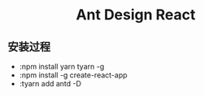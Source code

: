 <h1 align="center">Ant Design React</h1>

## 安装过程

- :npm install yarn tyarn -g
- :npm install -g create-react-app
- :tyarn add antd -D

